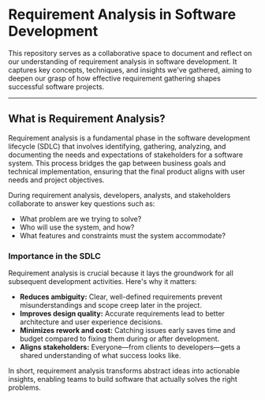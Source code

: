 # Requirement Analysis in Software Development

This repository serves as a collaborative space to document and reflect on our understanding of requirement analysis in software development. It captures key concepts, techniques, and insights we've gathered, aiming to deepen our grasp of how effective requirement gathering shapes successful software projects.

---

## What is Requirement Analysis?

Requirement analysis is a fundamental phase in the software development lifecycle (SDLC) that involves identifying, gathering, analyzing, and documenting the needs and expectations of stakeholders for a software system. This process bridges the gap between business goals and technical implementation, ensuring that the final product aligns with user needs and project objectives.

During requirement analysis, developers, analysts, and stakeholders collaborate to answer key questions such as:
- What problem are we trying to solve?
- Who will use the system, and how?
- What features and constraints must the system accommodate?

### Importance in the SDLC

Requirement analysis is crucial because it lays the groundwork for all subsequent development activities. Here's why it matters:
- **Reduces ambiguity:** Clear, well-defined requirements prevent misunderstandings and scope creep later in the project.
- **Improves design quality:** Accurate requirements lead to better architecture and user experience decisions.
- **Minimizes rework and cost:** Catching issues early saves time and budget compared to fixing them during or after development.
- **Aligns stakeholders:** Everyone—from clients to developers—gets a shared understanding of what success looks like.

In short, requirement analysis transforms abstract ideas into actionable insights, enabling teams to build software that actually solves the right problems.
